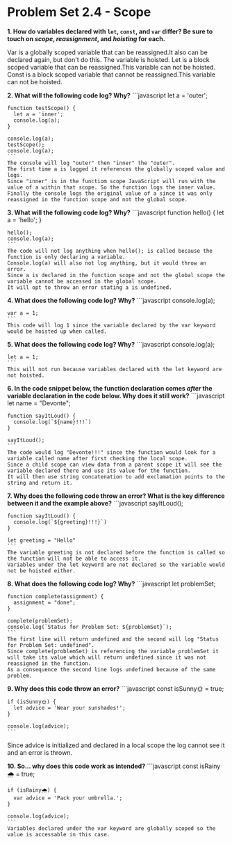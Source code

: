 # Problem Set 2.4 - Scope

**1. How do variables declared with `let`, `const`, and `var` differ? Be sure to touch on _scope_, _reassignment_, and _hoisting_ for each.**
   
   Var is a globally scoped variable that can be reassigned.It also can be declared again, but don't do this. The variable is hoisted.
   Let is a block scoped variable that can be reassigned.This variable can not be hoisted.
   Const is a block scoped variable that cannot be reassigned.This variable can not be hoisted.
   
**2. What will the following code log? Why?**
    ```javascript
    let a = 'outer';

    function testScope() {
      let a = 'inner';
      console.log(a);
    }

    console.log(a);
    testScope();
    console.log(a);
    ```
    The console will log "outer" then "inner" the "outer".
    The first time a is logged it references the globally scoped value and logs.
    Since "inner" is in the functiom scope JavaScript will run with the value of a within that scope. So the function logs the inner value.
    Finally the console logs the original value of a since it was only reassigned in the function scope and not the global scope. 
    
**3. What will the following code log? Why?**
    ```javascript
    function hello() {
      let a = 'hello';
    }

    hello();
    console.log(a);
    ```
    The code will not log anything when hello(); is called because the function is only declaring a variable.
    Console.log(a) will also not log anything, but it would throw an error.
    Since a is declared in the function scope and not the global scope the variable cannot be accessed in the global scope.
    It will opt to throw an error stating a is undefined.
    
**4. What does the following code log? Why?**
    ```javascript
    console.log(a);

    var a = 1;
    ```
    This code will log 1 since the variable declared by the var keyword would be hoisted up when called.
  
**5. What does the following code log? Why?**
    ```javascript
    console.log(a);

    let a = 1;
    ```
    This will not run because variables declared with the let keyword are not hoisted.

**6. In the code snippet below, the function declaration comes _after_ the variable declaration in the code below. Why does it still work?**
    ```javascript
    let name = "Devonte";

    function sayItLoud() {
      console.log(`${name}!!!`)
    }

    sayItLoud();
    ```
    The code would log "Devonte!!!" since the function would look for a variable called name after first checking the local scope.
    Since a child scope can view data from a parent scope it will see the variable declared there and use its value for the function.
    It will then use string concatenation to add exclamation points to the string and return it.
    
**7. Why does the following code throw an error? What is the key difference between it and the example above?**
    ```javascript
    sayItLoud();

    function sayItLoud() {
      console.log(`${greeting}!!!}`)
    }

    let greeting = "Hello"
    ```
    The variable greeting is not declared before the function is called so the function will not be able to access it.
    Variables under the let keyword are not declared so the variable would not be hoisted either.

**8. What does the following code log? Why?**
    ```javascript
    let problemSet;

    function complete(assignment) {
      assignment = "done";
    }

    complete(problemSet);
    console.log(`Status for Problem Set: ${problemSet}`);
    ```
    The first line will return undefined and the second will log "Status for Problem Set: undefined".
    Since complete(problemSet) is referencing the variable problemSet it will take its value which will return undefined since it was not reassigned in the function.
    As a consequence the second line logs undefined because of the same problem.
    
**9. Why does this code throw an error?** 
    ```javascript
    const isSunny🌞 = true;

    if (isSunny🌞) {
      let advice = 'Wear your sunshades!';
    }

    console.log(advice);
    ```
   Since advice is initialized and declared in a local scope the log cannot see it and an error is thrown.
   

**10. So... why does this code work as intended?**
    ```javascript
    const isRainy🌧 = true;

    if (isRainy🌧) {
      var advice = 'Pack your umbrella.';
    }

    console.log(advice);
    ```
    Variables declared under the var keyword are globally scoped so the value is accessable in this case.
